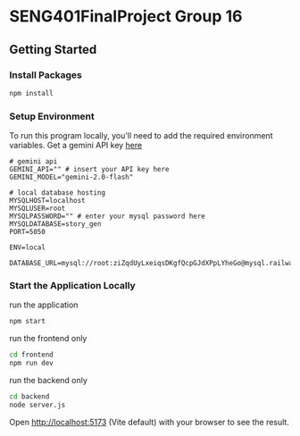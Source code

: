 # SENG401FinalProject Group 16

## Getting Started

### Install Packages

```bash
npm install
```

### Setup Environment
To run this program locally, you'll need to add the required environment variables.
Get a gemini API key [here](https://aistudio.google.com/prompts/new_chat)
```bash;
# gemini api
GEMINI_API="" # insert your API key here
GEMINI_MODEL="gemini-2.0-flash"

# local database hosting
MYSQLHOST=localhost
MYSQLUSER=root
MYSQLPASSWORD="" # enter your mysql password here
MYSQLDATABASE=story_gen
PORT=5050

ENV=local

DATABASE_URL=mysql://root:ziZqdUyLxeiqsDKgfQcpGJdXPpLYheGo@mysql.railway.internal:3306/railway
```

### Start the Application Locally

run the application
```bash
npm start
```

run the frontend only
```bash
cd frontend
npm run dev
```

run the backend only
```bash
cd backend
node server.js
```


Open [http://localhost:5173](http://localhost:5173) (Vite default) with your browser to see the result.
